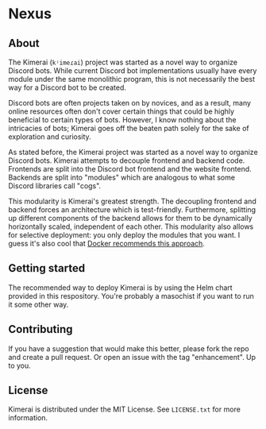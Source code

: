 # Nexus

## About

The Kimerai (`kʲimeɾai`) project was started as a novel way to organize Discord bots. While current Discord bot implementations usually have every module under the same monolithic program, this is not necessarily the best way for a Discord bot to be created.

Discord bots are often projects taken on by novices, and as a result, many online resources often don't cover certain things that could be highly beneficial to certain types of bots. However, I know nothing about the intricacies of bots; Kimerai goes off the beaten path solely for the sake of exploration and curiosity.

As stated before, the Kimerai project was started as a novel way to organize Discord bots. Kimerai attempts to decouple frontend and backend code. Frontends are split into the Discord bot frontend and the website frontend. Backends are split into "modules" which are analogous to what some Discord libraries call "cogs".

This modularity is Kimerai's greatest strength. The decoupling frontend and backend forces an architecture which is test-friendly. Furthermore, splitting up different components of the backend allows for them to be dynamically horizontally scaled, independent of each other. This modularity also allows for selective deployment: you only deploy the modules that you want. I guess it's also cool that [Docker recommends this approach](https://docs.docker.com/config/containers/multi-service_container/).

## Getting started

The recommended way to deploy Kimerai is by using the Helm chart provided in this respository. You're probably a masochist if you want to run it some other way.

## Contributing

If you have a suggestion that would make this better, please fork the repo and create a pull request. Or open an issue with the tag "enhancement". Up to you.

## License

Kimerai is distributed under the MIT License. See `LICENSE.txt` for more information.
